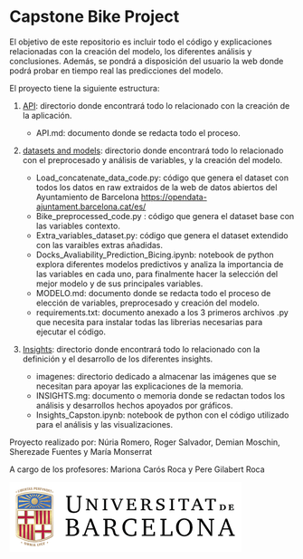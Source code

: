 # Capstone Bike Project
El objetivo de este repositorio es incluir todo el código y explicaciones relacionadas con la creación del modelo, los
diferentes análisis y conclusiones.
Además, se pondrá a disposición del usuario la web donde podrá probar en tiempo real las predicciones del modelo.

El proyecto tiene la siguiente estructura:

1. [API](API): directorio donde encontrará todo lo relacionado con la creación de la aplicación.
   - API.md: documento donde se redacta todo el proceso.


2. [datasets and models](datasets%20and%20models): directorio donde encontrará todo lo relacionado con el preprocesado y análisis de variables, y la creación del modelo.
   * Load_concatenate_data_code.py: código que genera el dataset con todos los datos en raw extraidos de la web de datos abiertos del Ayuntamiento de Barcelona https://opendata-ajuntament.barcelona.cat/es/
   * Bike_preprocessed_code.py : código que genera el dataset base con las variables contexto.
   * Extra_variables_dataset.py: código que genera el dataset extendido con las varaibles extras añadidas.
   * Docks_Avaliability_Prediction_Bicing.ipynb: notebook de python explora diferentes modelos predictivos y analiza la importancia de las variables en cada uno, para finalmente hacer la selección del mejor modelo y de sus principales variables.
   * MODELO.md: documento donde se redacta todo el proceso de elección de variables, preprocesado y creación del modelo.
   * requirements.txt: documento anexado a los 3 primeros archivos .py que necesita para instalar todas las librerias necesarias para ejecutar el código.
   
3. [Insights](Insights): directorio donde encontrará todo lo relacionado con la definición y el desarrollo de los diferentes insights.
   * imagenes: directorio dedicado a almacenar las imágenes que se necesitan para apoyar las explicaciones de la memoria.
   * INSIGHTS.mg: documento o memoria donde se redactan todos los análisis y desarrollos hechos apoyados por gráficos.
   * Insights_Capston.ipynb: notebook de python con el código utilizado para el análisis y las visualizaciones.



Proyecto realizado por: Núria Romero, Roger Salvador, Demian Moschin, Sherezade Fuentes y María Monserrat

A cargo de los profesores: Mariona Carós Roca y Pere Gilabert Roca 

![img.png](img.png)

